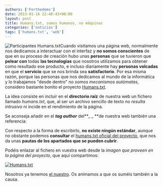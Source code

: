 ```yaml
---
authors: ['Ferthedems']
date: 2013-01-16 22:48:43+00:00
layout: post
title: Humans.txt, somos humanos, no máquinas
categories: ['noticias']
tags: ['humans.txt', 'web']
---
```


![Participantes Humans.txt](http://www.univunix.com/wp-content/uploads/01-what-is-humans-txt.png)Cuando visitamos una página web, normalmente nos dedicamos a interactuar con el interfaz y **no somos conscientes** de que en su proceso de creación hubo unas **personas** que se tuvieron que **pelear con** todas **las tecnologías** que nosotros utilizamos para obtener como resultado ese producto, e incluso diariamente hay **personas volcadas** en que el **servicio** que se nos brinda sea **satisfactorio**. Por esa misma razón, porque las personas que nos dedicamos al mundo de la informática y lo trabajamos "desde dentro" _no somos mecanismos autómatas_, considero bastante bonito el proyecto [Humans.txt](http://humanstxt.org/ES).




La idea consiste en incluir en el **directorio raíz** de nuestra web un fichero llamado _humans.txt_, que, al ser un archivo sencillo de texto _no resulta intrusivo_ ni incide en el rendimiento de la página.




Se aconseja añadir en el **_tag author_** del**_ <head>_ **de nuestra web también una referencia:




_<link type="text/plain" rel="author" href="http://mi-dominio/humans.txt" />_




Con respecto a la forma de escribirlo, **no existe ningún estándar**, aunque no obstante podemos **consultar** el [humans.txt oficial del proyecto](http://humanstxt.org/humans.txt), que nos da unas **pautas de los apartados que se pueden cubrir**.




Podéis enlazar al fichero en vuestra web desde la _imagen que proveen en la página del proyecto_, que aquí compartimos:




[![Humans.txt](http://humanstxt.org/img/oficial-logos/humanstxt-isolated-blank.gif)](http://humanstxt.org/img/oficial-logos/humanstxt-isolated-blank.gif)




Nosotros ya tenemos [el nuestro](http://www.univunix.com/humans.txt). Os animamos a que os suméis también a la causa.

